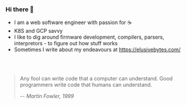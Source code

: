 ### Hi there 👋

- I am a web software engineer with passion for ☕
- K8S and GCP savvy
- I like to dig around firmware development, compilers, parsers, interpretors - to figure out how stuff works
- Sometimes I write about my endeavours at <https://elusivebytes.com/>

<br><br>

> Any fool can write code that a computer can understand. Good programmers write code that humans can understand. 
>
> -- <cite>Martin Fowler, 1999</cite>
